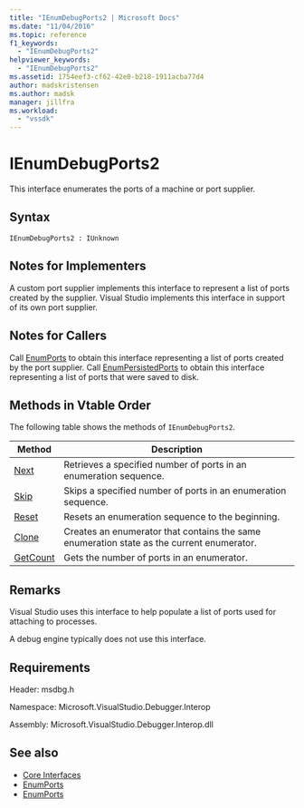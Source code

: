 ```yaml
---
title: "IEnumDebugPorts2 | Microsoft Docs"
ms.date: "11/04/2016"
ms.topic: reference
f1_keywords:
  - "IEnumDebugPorts2"
helpviewer_keywords:
  - "IEnumDebugPorts2"
ms.assetid: 1754eef3-cf62-42e0-b218-1911acba77d4
author: madskristensen
ms.author: madsk
manager: jillfra
ms.workload:
  - "vssdk"
---
```

# IEnumDebugPorts2
This interface enumerates the ports of a machine or port supplier.

## Syntax

```
IEnumDebugPorts2 : IUnknown
```

## Notes for Implementers
 A custom port supplier implements this interface to represent a list of ports created by the supplier. Visual Studio implements this interface in support of its own port supplier.

## Notes for Callers
 Call [EnumPorts](../../../extensibility/debugger/reference/idebugportsupplier2-enumports.md) to obtain this interface representing a list of ports created by the port supplier. Call [EnumPersistedPorts](../../../extensibility/debugger/reference/idebugportsupplier3-enumpersistedports.md) to obtain this interface representing a list of ports that were saved to disk.

## Methods in Vtable Order
 The following table shows the methods of `IEnumDebugPorts2`.

|Method|Description|
|------------|-----------------|
|[Next](../../../extensibility/debugger/reference/ienumdebugports2-next.md)|Retrieves a specified number of ports in an enumeration sequence.|
|[Skip](../../../extensibility/debugger/reference/ienumdebugports2-skip.md)|Skips a specified number of ports in an enumeration sequence.|
|[Reset](../../../extensibility/debugger/reference/ienumdebugports2-reset.md)|Resets an enumeration sequence to the beginning.|
|[Clone](../../../extensibility/debugger/reference/ienumdebugports2-clone.md)|Creates an enumerator that contains the same enumeration state as the current enumerator.|
|[GetCount](../../../extensibility/debugger/reference/ienumdebugports2-getcount.md)|Gets the number of ports in an enumerator.|

## Remarks
 Visual Studio uses this interface to help populate a list of ports used for attaching to processes.

 A debug engine typically does not use this interface.

## Requirements
 Header: msdbg.h

 Namespace: Microsoft.VisualStudio.Debugger.Interop

 Assembly: Microsoft.VisualStudio.Debugger.Interop.dll

## See also
- [Core Interfaces](../../../extensibility/debugger/reference/core-interfaces.md)
- [EnumPorts](../../../extensibility/debugger/reference/idebugcoreserver2-enumports.md)
- [EnumPorts](../../../extensibility/debugger/reference/idebugportsupplier2-enumports.md)